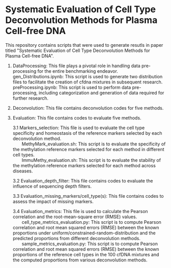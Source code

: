 Systematic Evaluation of Cell Type Deconvolution Methods for Plasma Cell-free DNA
=================================================================================
This repository contains scripts that were used to generate resutls in paper titled "Systematic Evaluation of Cell Type Deconvolution Methods for Plasma Cell-free DNA".  
1. DataProcessing: This file plays a pivotal role in handling data pre-processing for the entire benchmarking endeavor.<br>
gen_Distributions.ipynb: This script is used to generate two distribution files to facilitate the creation of cfdna mixtures in subsequent research.<br>
preProcessing.ipynb: This script is used to perform data pre-processing, including categorization and generation of data required for further research.
  
2. Deconvolution: This file contains deconvolution codes for five methods.
3. Evaluation: This file contains codes to evaluate five methods.

   3.1 Markers_selection: This file is used to evaluate the cell type specificity and homeostasis of the reference markers selected by each deconvolution method.<br>
&emsp;&emsp;MethyMark_evaluation.sh: This script is to evaluate the specificity of the methylation reference markers selected for each method in different cell types.<br>
&emsp;&emsp;ImmuMethy_evaluation.sh: This script is to evaluate the stability of the methylation reference markers selected for each method across diseases.

   3.2   Evaluation_depth_filter: This file contains codes to evaluate the influence of sequencing depth filters.

   3.3 Evaluation_missing_markers/cell_type(s): This file contains codes to assess the impact of missing markers.

   3.4 Evaluation_metrics: This file is used to calculate the Pearson correlation and the root-mean-square error (RMSE) values.<br>
  &emsp;&emsp;cell_type_metrics_evaluation.py: This script is to compute Pearson correlation and root mean squared errors (RMSE) between the known proportions under uniform/constrained-random-distribution and the predicted proportions from different deconvolution methods.<br>
  &emsp;&emsp;sample_metrics_evaluation.py: This script is to compute Pearson correlation and root mean squared errors (RMSE) between the known proportions of the reference cell types in the 100 cfDNA mixtures and the computed proportions from various deconvolution methods.
